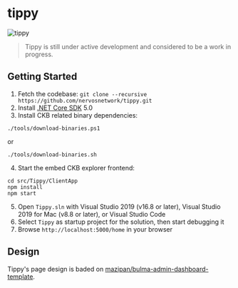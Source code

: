 # tippy

![tippy](https://github.com/nervosnetwork/tippy/workflows/tippy/badge.svg)

> Tippy is still under active development and considered to be a work in progress.

## Getting Started

1. Fetch the codebase: `git clone --recursive https://github.com/nervosnetwork/tippy.git`
2. Install [.NET Core SDK](https://www.microsoft.com/net/download) 5.0
3. Install CKB related binary dependencies:
  ```shell
  ./tools/download-binaries.ps1
  ```
  or
  ```shell
  ./tools/download-binaries.sh
  ```
4. Start the embed CKB explorer frontend:
  ```shell
  cd src/Tippy/ClientApp
  npm install
  npm start
  ```
5. Open `Tippy.sln` with Visual Studio 2019 (v16.8 or later), Visual Studio 2019 for Mac (v8.8 or later), or Visual Studio Code
6. Select `Tippy` as startup project for the solution, then start debugging it
7. Browse `http://localhost:5000/home` in your browser

## Design

Tippy's page design is baded on [mazipan/bulma-admin-dashboard-template](https://github.com/mazipan/bulma-admin-dashboard-template).
